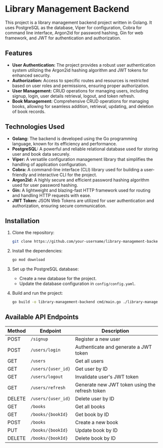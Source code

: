 # Library Management Backend

This project is a library management backend project written in Golang. It uses PostgreSQL as the database, Viper for configuration, Cobra for command line interface, Argon2id for password hashing, Gin for web framework, and JWT for authentication and authorization.

## Features

- **User Authentication:** The project provides a robust user authentication system utilizing the Argon2id hashing algorithm and JWT tokens for enhanced security.
- **Authorization:** Access to specific routes and resources is restricted based on user roles and permissions, ensuring proper authorization.
- **User Management:** CRUD operations for managing users, including signup, login, user details retrieval, logout, and token refresh.
- **Book Management:** Comprehensive CRUD operations for managing books, allowing for seamless addition, retrieval, updating, and deletion of book records.

## Technologies Used

- **Golang:** The backend is developed using the Go programming language, known for its efficiency and performance.
- **PostgreSQL:** A powerful and reliable relational database used for storing user and book data securely.
- **Viper:** A versatile configuration management library that simplifies the handling of application configuration.
- **Cobra:** A command-line interface (CLI) library used for building a user-friendly and interactive CLI for the project.
- **Argon2id:** A highly secure and efficient password hashing algorithm used for user password hashing.
- **Gin:** A lightweight and blazing-fast HTTP framework used for routing and handling HTTP requests with ease.
- **JWT Token:** JSON Web Tokens are utilized for user authentication and authorization, ensuring secure communication.

## Installation

1. Clone the repository:

   ```bash
   git clone https://github.com/your-username/library-management-backend.git
2.  Install the dependencies:
    ```bash
    go mod download
3.  Set up the PostgreSQL database:
    - Create a new database for the project.
    - Update the database configuration in `config/config.yaml`.
4. Build and run the project:
    ```bash
    go build -o library-management-backend cmd/main.go ./library-management-backend

## Available API Endpoints

| Method | Endpoint               | Description                           |
| ------ | ----------------------| ------------------------------------- |
| POST   | `/signup`              | Register a new user                   |
| POST   | `/users/login`         | Authenticate and generate a JWT token |
| GET    | `/users`               | Get all users                         |
| GET    | `/users/{user_id}`     | Get user by ID                        |
| GET    | `/users/logout`        | Invalidate user's JWT token           |
| GET    | `/users/refresh`       | Generate new JWT token using the refresh token |
| DELETE | `/users/{user_id}`     | Delete user by ID                     |
| GET    | `/books`               | Get all books                         |
| GET    | `/books/{bookId}`      | Get book by ID                        |
| POST   | `/books`               | Create a new book                     |
| PUT    | `/books/{bookId}`      | Update book by ID                     |
| DELETE | `/books/{bookId}`      | Delete book by ID                     |


